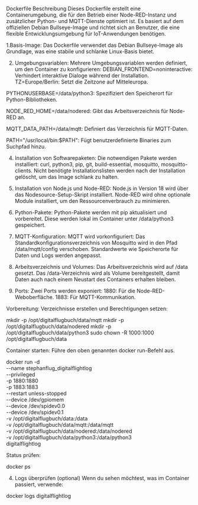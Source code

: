 
Dockerfile Beschreibung 
Dieses Dockerfile erstellt eine Containerumgebung, die für den Betrieb einer Node-RED-Instanz und zusätzlicher Python- und MQTT-Dienste optimiert ist. Es basiert auf dem offiziellen Debian Bullseye-Image und richtet sich an Benutzer, die eine flexible Entwicklungsumgebung für IoT-Anwendungen benötigen.

1.Basis-Image:
Das Dockerfile verwendet das Debian Bullseye-Image als Grundlage, was eine stabile und schlanke Linux-Basis bietet.

2. Umgebungsvariablen:
Mehrere Umgebungsvariablen werden definiert, um den Container zu konfigurieren:
DEBIAN_FRONTEND=noninteractive: Verhindert interaktive Dialoge während der Installation.
TZ=Europe/Berlin: Setzt die Zeitzone auf Mitteleuropa.

PYTHONUSERBASE=/data/python3: Spezifiziert den Speicherort für Python-Bibliotheken.

NODE_RED_HOME=/data/nodered: Gibt das Arbeitsverzeichnis für Node-RED an.

MQTT_DATA_PATH=/data/mqtt: Definiert das Verzeichnis für MQTT-Daten.

PATH="/usr/local/bin:$PATH": Fügt benutzerdefinierte Binaries zum Suchpfad hinzu.

4. Installation von Softwarepaketen:
Die notwendigen Pakete werden installiert:
curl, python3, pip, git, build-essential, mosquitto, mosquitto-clients.
Nicht benötigte Installationslisten werden nach der Installation gelöscht, um das Image schlank zu halten.

5. Installation von Node.js und Node-RED:
Node.js in Version 18 wird über das Nodesource-Setup-Skript installiert.
Node-RED wird ohne optionale Module installiert, um den Ressourcenverbrauch zu minimieren.

6. Python-Pakete:
Python-Pakete werden mit pip aktualisiert und vorbereitet. Diese werden lokal im Container unter /data/python3 gespeichert.

7. MQTT-Konfiguration:
MQTT wird vorkonfiguriert:
Das Standardkonfigurationsverzeichnis von Mosquitto wird in den Pfad /data/mqtt/config verschoben.
Standardwerte wie Speicherorte für Daten und Logs werden angepasst.

8. Arbeitsverzeichnis und Volumes:
Das Arbeitsverzeichnis wird auf /data gesetzt.
Das /data-Verzeichnis wird als Volume bereitgestellt, damit Daten auch nach einem Neustart des Containers erhalten bleiben.

9. Ports:
Zwei Ports werden exponiert:
1880: Für die Node-RED-Weboberfläche.
1883: Für MQTT-Kommunikation.



Vorbereitung:
Verzeichnisse erstellen und Berechtigungen setzen:

mkdir -p /opt/digitalflugbuch/data/mqtt
mkdir -p /opt/digitalflugbuch/data/nodered
mkdir -p /opt/digitalflugbuch/data/python3
sudo chown -R 1000:1000 /opt/digitalflugbuch/data

Container starten: Führe den oben genannten docker run-Befehl aus.

docker run -d \
  --name stephanflug_digitalflightlog \
  --privileged \
  -p 1880:1880 \
  -p 1883:1883 \
  --restart unless-stopped \
  --device /dev/gpiomem \
  --device /dev/spidev0.0 \
  --device /dev/spidev0.1 \
  -v /opt/digitalflugbuch/data:/data \
  -v /opt/digitalflugbuch/data/mqtt:/data/mqtt \
  -v /opt/digitalflugbuch/data/nodered:/data/nodered \
  -v /opt/digitalflugbuch/data/python3:/data/python3 \
  digitalflightlog

Status prüfen:

docker ps

4. Logs überprüfen (optional)
Wenn du sehen möchtest, was im Container passiert, verwende:

docker logs digitalflightlog



